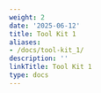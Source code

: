 ```yaml
---
weight: 2
date: '2025-06-12'
title: Tool Kit 1
aliases:
- /docs/tool-kit_1/
description: ''
linkTitle: Tool Kit 1
type: docs
---
```


